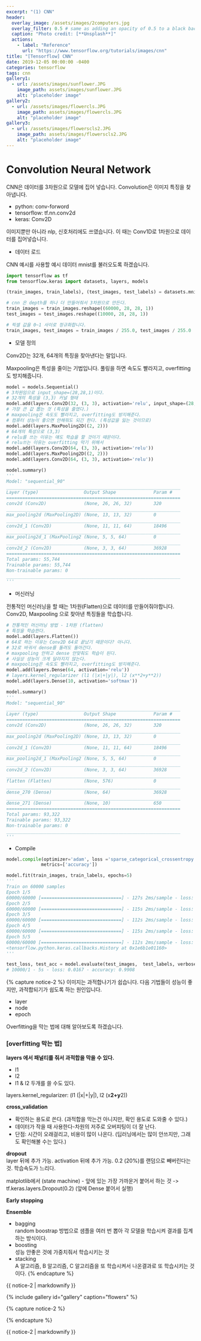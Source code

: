 ```yaml
---
excerpt: "(1) CNN"
header:
  overlay_image: /assets/images/2computers.jpg
  overlay_filter: 0.5 # same as adding an opacity of 0.5 to a black background
  caption: "Photo credit: [**Unsplash**]"
  actions:
    - label: "Reference"
      url: "https://www.tensorflow.org/tutorials/images/cnn"
title: "[Tensorflow] CNN"
date: 2019-12-05 00:00:00 -0400
categories: tensorflow
tags: cnn
gallery1:
  - url: /assets/images/sunflower.JPG
    image_path: assets/images/sunflower.JPG
    alt: "placeholder image"
gallery2:
  - url: /assets/images/flowercls.JPG
    image_path: assets/images/flowercls.JPG
    alt: "placeholder image"
gallery3:
  - url: /assets/images/flowerscls2.JPG
    image_path: assets/images/flowerscls2.JPG
    alt: "placeholder image"   
---
```




# Convolution Neural Network

CNN은 데이터를 3차원으로 모델에 집어 넣습니다.
Convolution은 이미지 특징을 찾아냅니다. 

- python: conv-forword 
- tensorflow: tf.nn.conv2d 
- keras: Conv2D

이미지뿐만 아니라 nlp, 신호처리에도 쓰였습니다. 이 때는 Conv1D로 1차원으로 데이터를 집어넣습니다.


- 데이터 로드 

CNN 예시를 사용할 예시 데이터 mnist를 불러오도록 하겠습니다.

```python
import tensorflow as tf
from tensorflow.keras import datasets, layers, models

(train_images, train_labels), (test_images, test_labels) = datasets.mnist.load_data()

# cnn 은 depth를 하나 더 만들어줘서 3차원으로 만든다. 
train_images = train_images.reshape((60000, 28, 28, 1))
test_images = test_images.reshape((10000, 28, 28, 1))

# 픽셀 값을 0~1 사이로 정규화합니다.
train_images, test_images = train_images / 255.0, test_images / 255.0
```

- 모델 정의

Conv2D는 32개, 64개의 특징을 찾아낸다는 말입니다. 

Maxpooling은 특성을 줄이는 기법입니다. 풀링을 하면 속도도 빨라지고, overfitting도 방지해줍니다. 


```python
model = models.Sequential()
# 3차원임으로 input_shape=(28,28,1)이다. 
# 32개의 특성을 (3,3) 커널 형태
model.add(layers.Conv2D(32, (3, 3), activation='relu', input_shape=(28, 28, 1)))
# 가장 큰 값 뽑는 것 (특성을 줄였다.)
# maxpooling은 속도도 빨라지고, overfitting도 방지해준다. 
# 컴퓨터 성능이 좋으면 안해줘도 되긴 한다. (특성값을 잃는 것이므로)
model.add(layers.MaxPooling2D((2, 2)))
# 64개의 특성으로 (3,3)
# relu를 쓰는 이유는 얘도 학습을 할 것이기 때문이다. 
# relu쓰는 이유는 overfitting 막기 위해서 
model.add(layers.Conv2D(64, (3, 3), activation='relu'))
model.add(layers.MaxPooling2D((2, 2)))
model.add(layers.Conv2D(64, (3, 3), activation='relu'))

model.summary()
'''
Model: "sequential_90"
_________________________________________________________________
Layer (type)                 Output Shape              Param #   
=================================================================
conv2d (Conv2D)              (None, 26, 26, 32)        320       
_________________________________________________________________
max_pooling2d (MaxPooling2D) (None, 13, 13, 32)        0         
_________________________________________________________________
conv2d_1 (Conv2D)            (None, 11, 11, 64)        18496     
_________________________________________________________________
max_pooling2d_1 (MaxPooling2 (None, 5, 5, 64)          0         
_________________________________________________________________
conv2d_2 (Conv2D)            (None, 3, 3, 64)          36928     
=================================================================
Total params: 55,744
Trainable params: 55,744
Non-trainable params: 0
_________________________________________________________________
'''
```

- 머신러닝 

전통적인 머신러닝을 할 때는 1차원(Flatten)으로 데이터를 만들어줘야합니다. 
Conv2D, Maxpooling 으로 찾아낸 특징들을 학습합니다. 

```python
# 전통적인 머신러닝 방법 - 1차원 (flatten)
# 특징을 학습한다. 
model.add(layers.Flatten())
# 64로 하는 이유는 Conv2D 64로 끝났기 때문이다? 아니다.
# 32로 바궈서 dense를 돌려도 돌아간다. 
# maxpooling 안하고 dense 안맞춰도 학습이 된다. 
# 사실상 성능이 크게 달라지지 않는다. 
# maxpooling은 속도도 빨라지고, overfitting도 방지해준다. 
model.add(layers.Dense(64, activation='relu'))
# layers.kernel_regularizer (l1 (|x|+|y|), l2 (x**2+y**2))
model.add(layers.Dense(10, activation='softmax'))

model.summary()
'''
Model: "sequential_90"
_________________________________________________________________
Layer (type)                 Output Shape              Param #   
=================================================================
conv2d (Conv2D)              (None, 26, 26, 32)        320       
_________________________________________________________________
max_pooling2d (MaxPooling2D) (None, 13, 13, 32)        0         
_________________________________________________________________
conv2d_1 (Conv2D)            (None, 11, 11, 64)        18496     
_________________________________________________________________
max_pooling2d_1 (MaxPooling2 (None, 5, 5, 64)          0         
_________________________________________________________________
conv2d_2 (Conv2D)            (None, 3, 3, 64)          36928     
_________________________________________________________________
flatten (Flatten)            (None, 576)               0         
_________________________________________________________________
dense_270 (Dense)            (None, 64)                36928     
_________________________________________________________________
dense_271 (Dense)            (None, 10)                650       
=================================================================
Total params: 93,322
Trainable params: 93,322
Non-trainable params: 0
_________________________________________________________________
'''
```

- Compile

```python
model.compile(optimizer='adam', loss ='sparse_categorical_crossentropy',
             metrics=['accuracy'])

model.fit(train_images, train_labels, epochs=5)
'''
Train on 60000 samples
Epoch 1/5
60000/60000 [==============================] - 127s 2ms/sample - loss: 0.1477 - accuracy: 0.9537
Epoch 2/5
60000/60000 [==============================] - 115s 2ms/sample - loss: 0.0472 - accuracy: 0.9853
Epoch 3/5
60000/60000 [==============================] - 112s 2ms/sample - loss: 0.0342 - accuracy: 0.9891
Epoch 4/5
60000/60000 [==============================] - 115s 2ms/sample - loss: 0.0249 - accuracy: 0.9922
Epoch 5/5
60000/60000 [==============================] - 112s 2ms/sample - loss: 0.0204 - accuracy: 0.9936
<tensorflow.python.keras.callbacks.History at 0x1e6b1e01160>
'''

test_loss, test_acc = model.evaluate(test_images,  test_labels, verbose=2)
# 10000/1 - 5s - loss: 0.0167 - accuracy: 0.9908
```




{% capture notice-2 %}
이미지는 과적합나기가 쉽습니다. 
다음 기법들이 성능이 좋지만, 과적합되기가 쉽도록 하는 원인입니다. 
- layer
- node
- epoch

Overfitting을 막는 법에 대해 알아보도록 하겠습니다. 

### [overfitting 막는 법]

**layers 에서 패널티를 줘서 과적합을 막을 수 있다.**
- l1
- l2 
- l1 & l2 두개를 쓸 수도 있다.

layers.kernel_regularizer: (l1 (|x|+|y|), l2 (x**2+y**2))

**cross_validation**
- 확인하는 용도로 쓴다. (과적합을 막는건 아니지만, 확인 용도로 도와줄 수 있다.) 
- 데이터가 작을 때 사용한다-차원의 저주로 오버피팅이 더 잘 난다. 
- 단점: 시간이 오래걸리고, 비용이 많이 나온다. (딥러닝에서는 많이 안쓰지만, 그래도 확인해볼 수는 있다.) 

**dropout** <br>
layer 뒤에 추가 가능.
activation 뒤에 추가 가능.
0.2 (20%)를 랜덤으로 빼버린다는 것.
학습속도가 느리다. 

matplotlib에서 (state machine) - 앞에 있는 가장 가까운거 붙어서 하는 것 -> tf.keras.layers.Dropout(0.2) (앞에 Dense 붙어서 실행)

**Early stopping**<br>

**Ensemble**<br>
- bagging <br>
random boostrap 방법으로 샘플을 여러 번 뽑아 각 모델을 학습시켜 결과를 집계하는 방식이다.
- boosting <br>
성능 안좋은 것에 가중치줘서 학습시키는 것 
- stacking <br>
A 알고리즘, B 알고리즘, C 알고리즘을 또 학습시켜서 나온결과로 또 학습시키는 것이다. 
{% endcapture %}

<div class="notice">{{ notice-2 | markdownify }}</div>




{% include gallery id="gallery" caption="flowers" %}



{% capture notice-2 %}

{% endcapture %}

<div class="notice">{{ notice-2 | markdownify }}</div>



